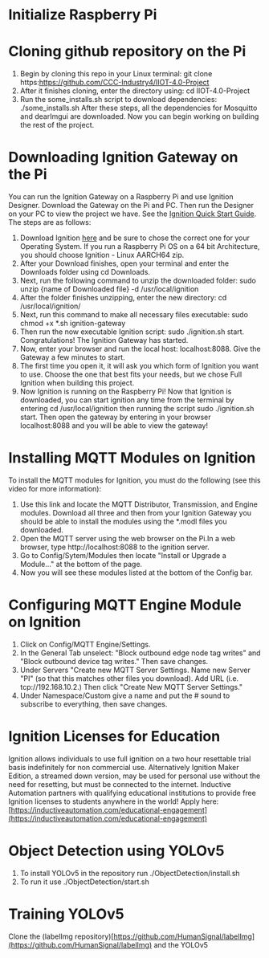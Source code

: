 # Initialize Raspberry Pi
# Cloning github repository on the Pi
1. Begin by cloning this repo in your Linux terminal: git clone https:https://github.com/CCC-Industry4/IIOT-4.0-Project
2. After it finishes cloning, enter the directory using: cd IIOT-4.0-Project
3. Run the some_installs.sh script to download dependencies: ./some_installs.sh
After these steps, all the dependencies for Mosquitto and dearImgui are downloaded. Now you can begin working on building the rest of the project.

# Downloading Ignition Gateway on the Pi
You can run the Ignition Gateway on a Raspberry Pi and use Ignition Designer. Download the Gateway on the Pi and PC. Then run the Designer on your PC to view the project we have. See the [Ignition Quick Start Guide](https://docs.inductiveautomation.com/display/DOC80/Quick+Start+Guide). The steps are as follows:
1. Download Ignition [here](https://inductiveautomation.com/downloads/ignition/8.1.31) and be sure to chose the correct one for your Operating System. If you run a Raspberry Pi OS on a 64 bit Architecture, you should choose Ignition - Linux AARCH64 zip.
2. After your Download finishes, open your terminal and enter the Downloads folder using cd Downloads.
3. Next, run the following command to unzip the downloaded folder: sudo unzip {name of Downloaded file} -d /usr/local/ignition
4. After the folder finishes unzipping, enter the new directory: cd /usr/local/ignition/
5. Next, run this command to make all necessary files executable: sudo chmod +x *.sh ignition-gateway
6. Then run the now executable Ignition script: sudo ./ignition.sh start. Congratulations! The Ignition Gateway has started.
7. Now, enter your browser and run the local host: localhost:8088. Give the Gateway a few minutes to start.
8. The first time you open it, it will ask you which form of Ignition you want to use. Choose the one that best fits your needs, but we chose Full Ignition when building this project.
9. Now Ignition is running on the Raspberry Pi!
Now that Ignition is downloaded, you can start ignition any time from the terminal by entering cd /usr/local/ignition then running the script sudo ./ignition.sh start. Then open the gateway by entering in your browser localhost:8088 and you will be able to view the gateway!

# Installing MQTT Modules on Ignition
To install the MQTT modules for Ignition, you must do the following (see this video for more information):
1. Use this link and locate the MQTT Distributor, Transmission, and Engine modules. Download all three and then from your Ignition Gateway you should be able to install the modules using the *.modl files you downloaded.
2. Open the MQTT server using the web browser on the Pi.In a web browser, type http://localhost:8088 to the ignition server.
3. Go to Config/Sytem/Modules then locate "Install or Upgrade a Module..." at the bottom of the page.
4. Now you will see these modules listed at the bottom of the Config bar.

# Configuring MQTT Engine Module on Ignition
1. Click on Config/MQTT Engine/Settings.
2. In the General Tab unselect: "Block outbound edge node tag writes" and "Block outbound device tag writes." Then save changes.
3. Under Servers "Create new MQTT Server Settings. Name new Server "PI" (so that this matches other files you download). Add URL (i.e. tcp://192.168.10.2.) Then click "Create New MQTT Server Settings."
4. Under Namespace/Custom give a name and put the # sound to subscribe to everything, then save changes.

# Ignition Licenses for Education
Ignition allows individuals to use full ignition on a two hour resettable trial basis indefinitely for non commercial use.  Alternatively Ignition Maker Edition, a streamed down version, may be used for personal use without the need for resetting, but must be connected to the internet.   Inductive Automation partners with qualifying educational institutions to provide free Ignition licenses to students anywhere in the world! Apply here: [https://inductiveautomation.com/educational-engagement](https://inductiveautomation.com/educational-engagement)

# Object Detection using YOLOv5
1. To install YOLOv5 in the repository run ./ObjectDetection/install.sh
2. To run it use ./ObjectDetection/start.sh 

# Training YOLOv5
Clone the (labelImg repository)[https://github.com/HumanSignal/labelImg](https://github.com/HumanSignal/labelImg) and the YOLOv5
